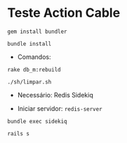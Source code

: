 # Teste Action Cable

`gem install bundler`

`bundle install`

* Comandos:

`rake db_m:rebuild`

`./sh/limpar.sh`

* Necessário:
Redis
Sidekiq

* Iniciar servidor:
`redis-server`

`bundle exec sidekiq`

`rails s`

